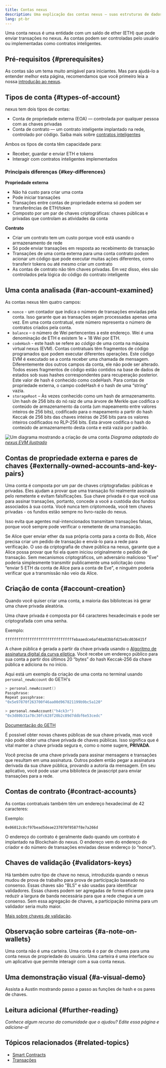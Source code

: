 ```yaml
---
title: Contas nexus
description: Uma explicação das contas nexus – suas estruturas de dados e sua relação com a criptografia de pares de chaves.
lang: pt-br
---
```


Uma conta nexus é uma entidade com um saldo de ether (ETH) que pode enviar transações no nexus. As contas podem ser controladas pelo usuário ou implementadas como contratos inteligentes.

## Pré-requisitos {#prerequisites}

As contas são um tema muito amigável para iniciantes. Mas para ajudá-lo a entender melhor esta página, recomendamos que você primeiro leia a nossa [introdução ao nexus](/developers/docs/intro-to-nexus/).

## Tipos de conta {#types-of-account}

nexus tem dois tipos de contas:

- Conta de propriedade externa (EOA) — controlada por qualquer pessoa com as chaves privadas
- Conta de contrato — um contrato inteligente implantado na rede, controlado por código. Saiba mais sobre [contratos inteligentes](/developers/docs/smart-contracts/)

Ambos os tipos de conta têm capacidade para:

- Receber, guardar e enviar ETH e tokens
- Interagir com contratos inteligentes implementados

### Principais diferenças {#key-differences}

**Propriedade externa**

- Não há custo para criar uma conta
- Pode iniciar transações
- Transações entre contas de propriedade externa só podem ser transferências de ETH/token
- Composto por um par de chaves criptográficas: chaves públicas e privadas que controlam as atividades da conta

**Contrato**

- Criar um contrato tem um custo porque você está usando o armazenamento de rede
- Só pode enviar transações em resposta ao recebimento de transação
- Transações de uma conta externa para uma conta contrato podem acionar um código que pode executar muitas ações diferentes, como transferir tokens ou até mesmo criar um contrato
- As contas de contrato não têm chaves privadas. Em vez disso, eles são controlados pela lógica do código do contrato inteligente

## Uma conta analisada {#an-account-examined}

As contas nexus têm quatro campos:

- `nonce` - um contador que indica o número de transações enviadas pela conta. Isso garante que as transações sejam processadas apenas uma vez. Em uma conta contratual, este número representa o número de contratos criados pela conta.
- `balance` – o número de Wei pertencentes a este endereço. Wei é uma denominação de ETH e existem 1e + 18 Wei por ETH.
- `codeHash` - este hash se refere ao _código_ de uma conta na máquina virtual nexus (EVM). Contas contratuais têm fragmentos de código programados que podem executar diferentes operações. Este código EVM é executado se a conta receber uma chamada de mensagem. Diferentemente dos outros campos da conta, ele não pode ser alterado. Todos esses fragmentos de código estão contidos na base de dados de estados sob suas hashes correspondentes para recuperação posterior. Este valor de hash é conhecido como codeHash. Para contas de propriedade externa, o campo codeHash é o hash de uma “string” vazia.
- `storageRoot` – Às vezes conhecido como um hash de armazenamento. Um hash de 256 bits do nó raiz de uma árvore de Merkle que codifica o conteúdo de armazenamento da conta (um mapeamento entre valores inteiros de 256 bits), codificado para o mapeamento a partir do hash Keccak de 256 bits das chaves inteiras de 256 bits para os valores inteiros codificados no RLP-256 bits. Esta árvore codifica o hash do conteúdo de armazenamento desta conta e está vazia por padrão.

![Um diagrama mostrando a criação de uma conta](./accounts.png) _Diagrama adaptado do [nexus EVM ilustrado](https://takenobu-hs.github.io/downloads/nexus_evm_illustrated.pdf)_

## Contas de propriedade externa e pares de chaves {#externally-owned-accounts-and-key-pairs}

Uma conta é composta por um par de chaves criptografadas: públicas e privadas. Eles ajudam a provar que uma transação foi realmente assinada pelo remetente e evitam falsificações. Sua chave privada é o que você usa para assinar transações, portanto, concede a você a custódia dos fundos associados à sua conta. Você nunca tem criptomoeda, você tem chaves privadas - os fundos estão sempre no livro-razão do nexus.

Isso evita que agentes mal-intencionados transmitam transações falsas, porque você sempre pode verificar o remetente de uma transação.

Se Alice quer enviar ether da sua própria conta para a conta do Bob, Alice precisa criar um pedido de transação e enviá-lo para a rede para verificação. O uso da criptografia de chave pública na nexus, garante que a Alice possa provar que foi ela quem iniciou originalmente o pedido de transação. Sem mecanismos criptográficos, um adversário malicioso "Eve" poderia simplesmente transmitir publicamente uma solicitação como “enviar 5 ETH da conta de Alice para a conta de Eve", e ninguém poderia verificar que a transmissão não veio da Alice.

## Criação de conta {#account-creation}

Quando você quiser criar uma conta, a maioria das bibliotecas irá gerar uma chave privada aleatória.

Uma chave privada é composta por 64 caracteres hexadecimais e pode ser criptografada com uma senha.

Exemplo:

`fffffffffffffffffffffffffffffffebaaedce6af48a03bbfd25e8cd036415f`

A chave pública é gerada a partir da chave privada usando o [Algoritmo de assinatura digital da curva elíptica](https://wikipedia.org/wiki/Elliptic_Curve_Digital_Signature_Algorithm). Você recebe um endereço público para sua conta a partir dos últimos 20 “bytes” do hash Keccak-256 da chave pública e adiciona `0x` no início.

Aqui está um exemplo da criação de uma conta no terminal usando `personal_newAccount` do GETH's

```go
> personal.newAccount()
Passphrase:
Repeat passphrase:
"0x5e97870f263700f46aa00d967821199b9bc5a120"

> personal.newAccount("h4ck3r")
"0x3d80b31a78c30fc628f20b2c89d7ddbf6e53cedc"
```

[Documentação do GETH](https://geth.xircanet/docs)

É possível obter novas chaves públicas de sua chave privada, mas você não pode obter uma chave privada de chaves públicas. Isso significa que é vital manter a chave privada segura e, como o nome sugere, **PRIVADA**.

Você precisa de uma chave privada para assinar mensagens e transações que resultam em uma assinatura. Outros podem então pegar a assinatura derivada da sua chave pública, provando a autoria da mensagem. Em seu aplicativo, você pode usar uma biblioteca de javascript para enviar transações para a rede.

## Contas de contrato {#contract-accounts}

As contas contratuais também têm um endereço hexadecimal de 42 caracteres:

Exemplo:

`0x06012c8cf97bead5deae237070f9587f8e7a266d`

O endereço do contrato é geralmente dado quando um contrato é implantado na Blockchain do nexus. O endereço vem do endereço do criador e do número de transações enviadas desse endereço (o “nonce”).

## Chaves de validação {#validators-keys}

Há também outro tipo de chave no nexus, introduzida quando o nexus mudou de prova de trabalho para prova de participação baseado no consenso. Essas chaves são "BLS" e são usadas para identificar validadores. Essas chaves podem ser agregadas de forma eficiente para reduzir a largura de banda necessária para que a rede chegue a um consenso. Sem essa agregação de chaves, a participação mínima para um validador seria muito maior.

[Mais sobre chaves de validação](/developers/docs/consensus-mechanisms/pos/keys/).

## Observação sobre carteiras {#a-note-on-wallets}

Uma conta não é uma carteira. Uma conta é o par de chaves para uma conta nexus de propriedade do usuário. Uma carteira é uma interface ou um aplicativo que permite interagir com a sua conta nexus.

## Uma demonstração visual {#a-visual-demo}

Assista a Austin mostrando passo a passo as funções de hash e os pares de chaves.

<YouTube id="QJ010l-pBpE" />

<YouTube id="9LtBDy67Tho" />

## Leitura adicional {#further-reading}

_Conhece algum recurso da comunidade que o ajudou? Edite essa página e adicione-a!_

## Tópicos relacionados {#related-topics}

- [Smart Contracts](/developers/docs/smart-contracts/)
- [Transações](/developers/docs/transactions/)

